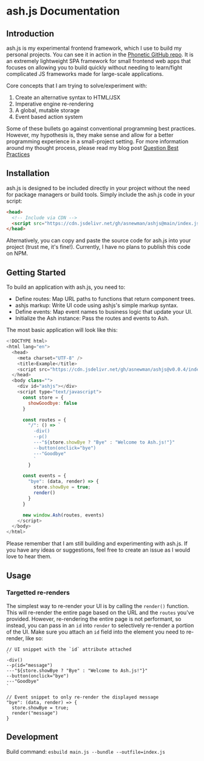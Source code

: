 # ash.js Documentation

## Introduction

ash.js is my experimental frontend framework, which I use to build my personal projects. You can see it in action in the [Phonetic GitHub repo](https://github.com/asnewman/phonetic). It is an extremely lightweight SPA framework for small frontend web apps that focuses on allowing you to build quickly without needing to learn/fight complicated JS frameworks made for large-scale applications.

Core concepts that I am trying to solve/experiment with:

1. Create an alternative syntax to HTML/JSX
2. Imperative engine re-rendering
3. A global, mutable storage
4. Event based action system

Some of these bullets go against conventional programming best practices. However, my hypothesis is, they make sense and allow for a better programming experience in a small-project setting. For more information around my thought process, please read my blog post [Question Best Practices](https://ajkprojects.com/questionbestpractices.html)

## Installation

ash.js is designed to be included directly in your project without the need for package managers or build tools. Simply include the ash.js code in your script:

```html
<head>
  <!-- Include via CDN -->
  <script src="https://cdn.jsdelivr.net/gh/asnewman/ashjs@main/index.js"></script>
</head>
```

Alternatively, you can copy and paste the source code for ash.js into your project (trust me, it's fine!). Currently, I have no plans to publish this code on NPM.

## Getting Started

To build an application with ash.js, you need to:

- Define routes: Map URL paths to functions that return component trees.
- ashjs markup: Write UI code using ashjs's simple markup syntax.
- Define events: Map event names to business logic that update your UI.
- Initialize the Ash instance: Pass the routes and events to Ash.

The most basic application will look like this:

```javascript
<!DOCTYPE html>
<html lang="en">
  <head>
    <meta charset="UTF-8" />
    <title>Example</title>
    <script src="https://cdn.jsdelivr.net/gh/asnewman/ashjs@v0.0.4/index.js"></script>
  </head>
  <body class="">
    <div id="ashjs"></div>
    <script type="text/javascript">
      const store = {
        showGoodbye: false
      }

      const routes = {
        "/": () => `
          -div()
          --p()
          ---"${store.showBye ? "Bye" : "Welcome to Ash.js!"}"
          --button(onclick="bye")
          ---"Goodbye"
          `
        }

      const events = {
        "bye": (data, render) => {
          store.showBye = true;
          render()
        }
      }

      new window.Ash(routes, events)
    </script>
  </body>
</html>
```

Please remember that I am still building and experimenting with ash.js. If you have any ideas or suggestions, feel free to create an issue as I would love to hear them.

## Usage

### Targetted re-renders

The simplest way to re-render your UI is by calling the `render()` function. This will re-render the entire page based on the URL and the `routes` you've provided. However, re-rendering the entire page is not performant, so instead, you can pass in an `id` into `render` to selectively re-render a portion of the UI. Make sure you attach an `id` field into the element you need to re-render, like so:

```
// UI snippet with the `id` attribute attached
`
-div()
--p(id="message")
---"${store.showBye ? "Bye" : "Welcome to Ash.js!"}"
--button(onclick="bye")
---"Goodbye"
`

// Event snippet to only re-render the displayed message
"bye": (data, render) => {
  store.showBye = true;
  render("message")
}
```

## Development

Build command: `esbuild main.js --bundle --outfile=index.js`
